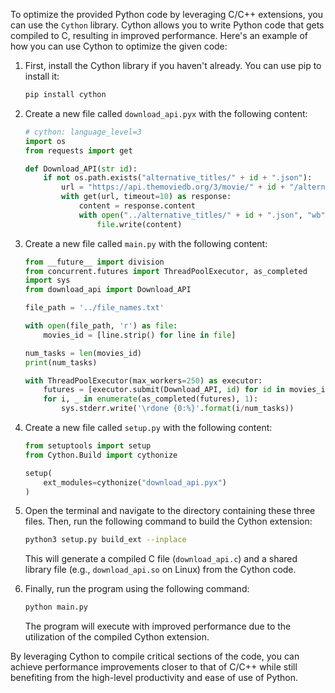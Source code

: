 To optimize the provided Python code by leveraging C/C++ extensions, you can use the `Cython` library. Cython allows you to write Python code that gets compiled to C, resulting in improved performance. Here's an example of how you can use Cython to optimize the given code:

1.  First, install the Cython library if you haven't already. You can use pip to install it:

    ```bash    
    pip install cython
    ```
    
2.  Create a new file called `download_api.pyx` with the following content:

    ```python
    # cython: language_level=3
    import os
    from requests import get

    def Download_API(str id):
        if not os.path.exists("alternative_titles/" + id + ".json"):
            url = "https://api.themoviedb.org/3/movie/" + id + "/alternative_titles?api_key=ed0646253701d7550481764a488b6ded"
            with get(url, timeout=10) as response:
                content = response.content
                with open("../alternative_titles/" + id + ".json", "wb") as file:
                    file.write(content)
    ```

3.  Create a new file called `main.py` with the following content:

    ```python
    from __future__ import division
    from concurrent.futures import ThreadPoolExecutor, as_completed
    import sys
    from download_api import Download_API

    file_path = '../file_names.txt'

    with open(file_path, 'r') as file:
        movies_id = [line.strip() for line in file]

    num_tasks = len(movies_id)
    print(num_tasks)

    with ThreadPoolExecutor(max_workers=250) as executor:
        futures = [executor.submit(Download_API, id) for id in movies_id]
        for i, _ in enumerate(as_completed(futures), 1):
            sys.stderr.write('\rdone {0:%}'.format(i/num_tasks))

    ```
    
4.  Create a new file called `setup.py` with the following content:

    ```python
    from setuptools import setup
    from Cython.Build import cythonize

    setup(
        ext_modules=cythonize("download_api.pyx")
    )
    ```
    
5.  Open the terminal and navigate to the directory containing these three files. Then, run the following command to build the Cython extension:

    ```bash
    python3 setup.py build_ext --inplace
    ```
    This will generate a compiled C file (`download_api.c`) and a shared library file (e.g., `download_api.so` on Linux) from the Cython code.
    
6.  Finally, run the program using the following command:
    
    ```bash
    python main.py
    ```
    
    The program will execute with improved performance due to the utilization of the compiled Cython extension.
    

By leveraging Cython to compile critical sections of the code, you can achieve performance improvements closer to that of C/C++ while still benefiting from the high-level productivity and ease of use of Python.
